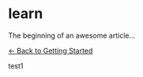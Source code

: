 # learn

The beginning of an awesome article...



[<- Back to Getting Started](%2Fdocs%2Fgetting-started.md)

test1
